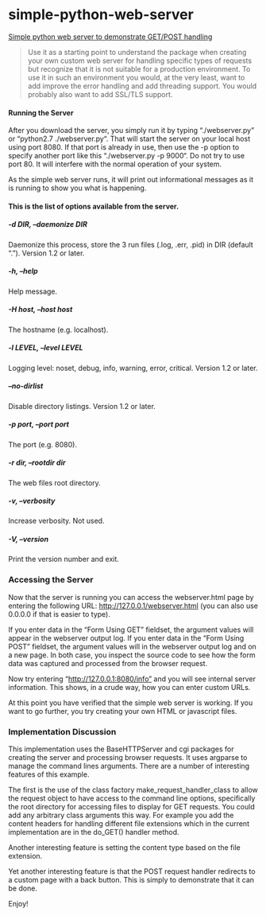 # simple-python-web-server

[Simple python web server to demonstrate GET/POST handling](http://joelinoff.com/blog/?p=1658)

> Use it as a starting point to understand the package when creating your own custom web server for handling specific types of requests but recognize that it is not suitable for a production environment. To use it in such an environment you would, at the very least, want to add improve the error handling and add threading support. You would probably also want to add SSL/TLS support.


#### Running the Server

After you download the server, you simply run it by typing “./webserver.py” or “python2.7 ./webserver.py“. That will start the server on your local host using port 8080. If that port is already in use, then use the -p option to specify another port like this “./webserver.py -p 9000“. Do not try to use port 80. It will interfere with the normal operation of your system.

As the simple web server runs, it will print out informational messages as it is running to show you what is happening.

#### This is the list of options available from the server.

##### -d DIR, –daemonize DIR
Daemonize this process, store the 3 run files (.log, .err, .pid) in DIR (default “.”). Version 1.2 or later.

##### -h, –help
Help message.

##### -H host, –host host
The hostname (e.g. localhost).

##### -l LEVEL, –level LEVEL
Logging level: noset, debug, info, warning, error, critical. Version 1.2 or later.

##### –no-dirlist
Disable directory listings. Version 1.2 or later.

##### -p port, –port port
The port (e.g. 8080).

##### -r dir, –rootdir dir
The web files root directory.

##### -v, –verbosity
Increase verbosity. Not used.

##### -V, –version
Print the version number and exit.

### Accessing the Server

Now that the server is running you can access the webserver.html page by entering the following URL: http://127.0.0.1/webserver.html (you can also use 0.0.0.0 if that is easier to type). 

If you enter data in the “Form Using GET” fieldset, the argument values will appear in the webserver output log. If you enter data in the “Form Using POST” fieldset, the argument values will in the webserver output log and on a new page. In both case, you inspect the source code to see how the form data was captured and processed from the browser request.

Now try entering “http://127.0.0.1:8080/info” and you will see internal server information. This shows, in a crude way, how you can enter custom URLs.

At this point you have verified that the simple web server is working. If you want to go further, you try creating your own HTML or javascript files.

### Implementation Discussion

This implementation uses the BaseHTTPServer and cgi packages for creating the server and processing browser requests. It uses argparse to manage the command lines arguments. There are a number of interesting features of this example.

The first is the use of the class factory make_request_handler_class to allow the request object to have access to the command line options, specifically the root directory for accessing files to display for GET requests. You could add any arbitrary class arguments this way. For example you add the content headers for handling different file extensions which in the current implementation are in the do_GET() handler method.

Another interesting feature is setting the content type based on the file extension.

Yet another interesting feature is that the POST request handler redirects to a custom page with a back button. This is simply to demonstrate that it can be done.

Enjoy!
